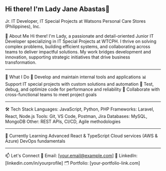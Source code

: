 ## Hi there! I'm Lady Jane Abastas👋

Jr. IT Developer, IT Special Projects at Watsons Personal Care Stores (Philippines), Inc.

👋 About Me
Hi there! I'm Lady, a passionate and detail-oriented Junior IT Developer specializing in IT Special Projects at WTCPH. I thrive on solving complex problems, building efficient systems, and collaborating across teams to deliver impactful solutions. My work bridges development and innovation, supporting strategic initiatives that drive business transformation.
______________________________________________________________________________________________________________________________________________

💼 What I Do
🔧 Develop and maintain internal tools and applications
📊 Support IT special projects with custom solutions and automation
🧪 Test, debug, and optimize code for performance and reliability
🤝 Collaborate with cross-functional teams to meet project goals
______________________________________________________________________________________________________________________________________________

🛠️ Tech Stack
Languages: JavaScript, Python, PHP
Frameworks: Laravel, React, Node.js
Tools: Git, VS Code, Postman, Jira
Databases: MySQL, MongoDB
Other: REST APIs, CI/CD, Agile methodologies
______________________________________________________________________________________________________________________________________________

🌱 Currently Learning
Advanced React & TypeScript
Cloud services (AWS & Azure)
DevOps fundamentals
______________________________________________________________________________________________________________________________________________
📫 Let's Connect
📧 Email: [your.email@example.com]
💼 LinkedIn: [linkedin.com/in/yourprofile]
🗂️ Portfolio: [your-portfolio-link.com]



